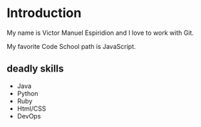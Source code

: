 #  Introduction

My name is Victor Manuel Espiridion and I love to work with Git.

My favorite Code School path is JavaScript.

## deadly skills

* Java
* Python
* Ruby
* Html/CSS
* DevOps
